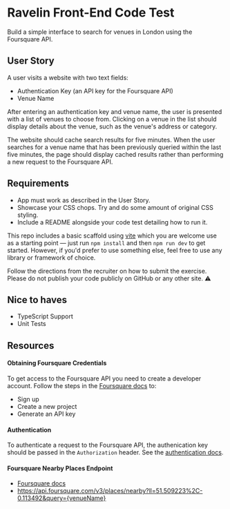 # Ravelin Front-End Code Test
Build a simple interface to search for venues in London using the Foursquare API.

## User Story
A user visits a website with two text fields:

- Authentication Key (an API key for the Foursquare API)
- Venue Name

After entering an authentication key and venue name, the user is presented with a list of venues to choose from. Clicking on a venue in the list should display details about the venue, such as the venue's address or category.

The website should cache search results for five minutes. When the user searches for a venue name that has been previously queried within the last five minutes, the page should display cached results rather than performing a new request to the Foursquare API.

## Requirements
- App must work as described in the User Story.
- Showcase your CSS chops. Try and do some amount of original CSS styling.
- Include a README alongside your code test detailing how to run it.

This repo includes a basic scaffold using [vite](https://vitejs.dev/guide/) which you are welcome use as a starting point — just run `npm install` and then `npm run dev` to get started. However, if you'd prefer to use something else, feel free to use any library or framework of choice.

Follow the directions from the recruiter on how to submit the exercise. Please do not publish your code publicly on GitHub or any other site. :warning:

## Nice to haves
- TypeScript Support
- Unit Tests

## Resources

#### Obtaining Foursquare Credentials
To get access to the Foursquare API you need to create a developer account. Follow the steps in the [Foursquare docs](https://location.foursquare.com/developer/reference/places-api-overview) to:
- Sign up
- Create a new project
- Generate an API key

#### Authentication
To authenticate a request to the Foursquare API, the authenication key should be passed in the `Authorization` header. See the [authentication docs](https://location.foursquare.com/developer/reference/authentication).

#### Foursquare Nearby Places Endpoint
- [Foursquare docs](https://location.foursquare.com/developer/reference/places-nearby)
- https://api.foursquare.com/v3/places/nearby?ll=51.509223%2C-0.113492&query={venueName}
